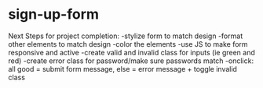 # sign-up-form
Next Steps for project completion:
    <!-- -implement logo overlay over image, done -->
    -stylize form to match design
        <!-- -format input elements into grid, done -->
        -format other elements to match design
            -color the elements
            <!-- -default has very light border (#E5E7EB)  -->
    <!-- -create 'log in' link, done -->
    -use JS to make form responsive and active
        <!-- -create selected input variation (ie blue border and box shadow) -->
        -create valid and invalid class for inputs (ie green and red)
        -create error class for password/make sure passwords match
        <!-- -create account button checks form completion -->
            -onclick: all good = submit form message, else = error message + toggle invalid class
